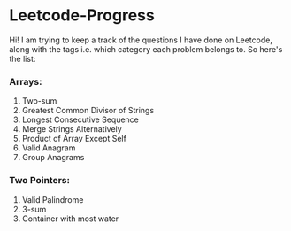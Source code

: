 # Leetcode-Progress
Hi! I am trying to keep a track of the questions I have done on Leetcode, along with the tags i.e. which category each problem belongs to. So here's the list:

### Arrays:
1. Two-sum
2. Greatest Common Divisor of Strings
3. Longest Consecutive Sequence
4. Merge Strings Alternatively
5. Product of Array Except Self
6. Valid Anagram
7. Group Anagrams

### Two Pointers:
1. Valid Palindrome
2. 3-sum
3. Container with most water
